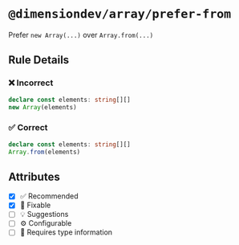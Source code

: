 <!-- begin title -->

# `@dimensiondev/array/prefer-from`

Prefer `new Array(...)` over `Array.from(...)`

<!-- end title -->

## Rule Details

### :x: Incorrect

```ts
declare const elements: string[][]
new Array(elements)
```

### :white_check_mark: Correct

```ts
declare const elements: string[][]
Array.from(elements)
```

## Attributes

<!-- begin attributes -->

- [x] :white_check_mark: Recommended
- [x] :wrench: Fixable
- [ ] :bulb: Suggestions
- [ ] :gear: Configurable
- [ ] :thought_balloon: Requires type information

<!-- end attributes -->

